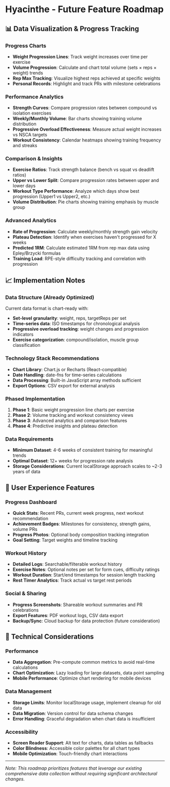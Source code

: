 # Hyacinthe - Future Feature Roadmap

## 📊 Data Visualization & Progress Tracking

### **Progress Charts**
- **Weight Progression Lines**: Track weight increases over time per exercise
- **Volume Progression**: Calculate and chart total volume (sets × reps × weight) trends
- **Rep Max Tracking**: Visualize highest reps achieved at specific weights
- **Personal Records**: Highlight and track PRs with milestone celebrations

### **Performance Analytics**
- **Strength Curves**: Compare progression rates between compound vs isolation exercises
- **Weekly/Monthly Volume**: Bar charts showing training volume distribution
- **Progressive Overload Effectiveness**: Measure actual weight increases vs NSCA targets
- **Workout Consistency**: Calendar heatmaps showing training frequency and streaks

### **Comparison & Insights**
- **Exercise Ratios**: Track strength balance (bench vs squat vs deadlift ratios)
- **Upper vs Lower Split**: Compare progression rates between upper and lower days
- **Workout Type Performance**: Analyze which days show best progression (Upper1 vs Upper2, etc.)
- **Volume Distribution**: Pie charts showing training emphasis by muscle group

### **Advanced Analytics**
- **Rate of Progression**: Calculate weekly/monthly strength gain velocity
- **Plateau Detection**: Identify when exercises haven't progressed for X weeks
- **Predicted 1RM**: Calculate estimated 1RM from rep max data using Epley/Brzycki formulas
- **Training Load**: RPE-style difficulty tracking and correlation with progression

## 📈 Implementation Notes

### **Data Structure (Already Optimized)**
Current data format is chart-ready with:
- **Set-level granularity**: weight, reps, targetReps per set
- **Time-series data**: ISO timestamps for chronological analysis
- **Progressive overload tracking**: weight changes and progression indicators
- **Exercise categorization**: compound/isolation, muscle group classification

### **Technology Stack Recommendations**
- **Chart Library**: Chart.js or Recharts (React-compatible)
- **Date Handling**: date-fns for time-series calculations
- **Data Processing**: Built-in JavaScript array methods sufficient
- **Export Options**: CSV export for external analysis

### **Phased Implementation**
1. **Phase 1**: Basic weight progression line charts per exercise
2. **Phase 2**: Volume tracking and workout consistency views
3. **Phase 3**: Advanced analytics and comparison features
4. **Phase 4**: Predictive insights and plateau detection

### **Data Requirements**
- **Minimum Dataset**: 4-6 weeks of consistent training for meaningful trends
- **Optimal Dataset**: 12+ weeks for progression rate analysis
- **Storage Considerations**: Current localStorage approach scales to ~2-3 years of data

## 🎯 User Experience Features

### **Progress Dashboard**
- **Quick Stats**: Recent PRs, current week progress, next workout recommendation
- **Achievement Badges**: Milestones for consistency, strength gains, volume PRs
- **Progress Photos**: Optional body composition tracking integration
- **Goal Setting**: Target weights and timeline tracking

### **Workout History**
- **Detailed Logs**: Searchable/filterable workout history
- **Exercise Notes**: Optional notes per set for form cues, difficulty ratings
- **Workout Duration**: Start/end timestamps for session length tracking
- **Rest Timer Analytics**: Track actual vs target rest periods

### **Social & Sharing**
- **Progress Screenshots**: Shareable workout summaries and PR celebrations
- **Export Features**: PDF workout logs, CSV data export
- **Backup/Sync**: Cloud backup for data protection (future consideration)

## 🔧 Technical Considerations

### **Performance**
- **Data Aggregation**: Pre-compute common metrics to avoid real-time calculations
- **Chart Optimization**: Lazy loading for large datasets, data point sampling
- **Mobile Performance**: Optimize chart rendering for mobile devices

### **Data Management**
- **Storage Limits**: Monitor localStorage usage, implement cleanup for old data
- **Data Migration**: Version control for data schema changes
- **Error Handling**: Graceful degradation when chart data is insufficient

### **Accessibility**
- **Screen Reader Support**: Alt text for charts, data tables as fallbacks
- **Color Blindness**: Accessible color palettes for all chart types
- **Mobile Optimization**: Touch-friendly chart interactions

---

*Note: This roadmap prioritizes features that leverage our existing comprehensive data collection without requiring significant architectural changes.*